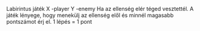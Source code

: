 Labirintus játék
X -player
Y -enemy
Ha az ellenség elér téged vesztettél. A játék lényege, hogy menekülj az ellenség elől és minnél magasabb pontszámot érj el. 
1 lépés = 1 pont
